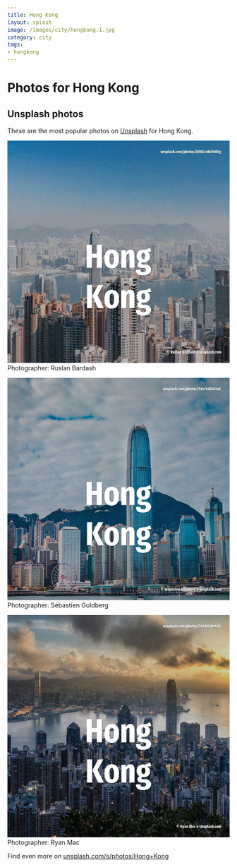```yaml
---
title: Hong Kong
layout: splash
image: /images/city/hongkong.1.jpg
category: city
tags:
- hongkong
---
```

# Photos for Hong Kong
 
## Unsplash photos
These are the most popular photos on [Unsplash](https://unsplash.com) for Hong Kong.
 
![Hong Kong](/images/city/hongkong.1.jpg)
Photographer:  Ruslan Bardash
 
![Hong Kong](/images/city/hongkong.2.jpg)
Photographer:  Sébastien Goldberg
 
![Hong Kong](/images/city/hongkong.3.jpg)
Photographer:  Ryan Mac
 
Find even more on [unsplash.com/s/photos/Hong+Kong](https://unsplash.com/s/photos/Hong+Kong)
 
